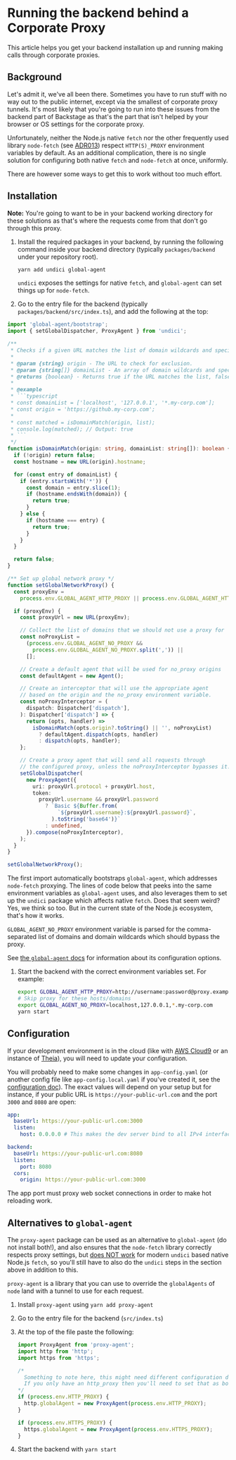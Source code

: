 # Running the backend behind a Corporate Proxy

This article helps you get your backend installation up and running making calls through corporate proxies.

## Background

Let's admit it, we've all been there. Sometimes you have to run stuff with no way out to the public internet, except via the smallest of corporate proxy tunnels. It's most likely that you're going to run into these issues from the backend part of Backstage as that's the part that isn't helped by your browser or OS settings for the corporate proxy.

Unfortunately, neither the Node.js native `fetch` nor the other frequently used library `node-fetch` (see [ADR013](https://backstage.io/docs/architecture-decisions/adrs-adr013)) respect `HTTP(S)_PROXY` environment variables by default. As an additional complication, there is no single solution for configuring both native `fetch` and `node-fetch` at once, uniformly.

There are however some ways to get this to work without too much effort.

## Installation

**Note:** You're going to want to be in your backend working directory for these solutions as that's where the requests come from that don't go through this proxy.

1. Install the required packages in your backend, by running the following command inside your backend directory (typically `packages/backend` under your repository root).

   ```bash
   yarn add undici global-agent
   ```

   `undici` exposes the settings for native `fetch`, and `global-agent` can set things up for `node-fetch`.

1. Go to the entry file for the backend (typically `packages/backend/src/index.ts`), and add the following at the top:

````ts
import 'global-agent/bootstrap';
import { setGlobalDispatcher, ProxyAgent } from 'undici';

/**
 * Checks if a given URL matches the list of domain wildcards and specific domains.
 *
 * @param {string} origin - The URL to check for exclusion.
 * @param {string[]} domainList - An array of domain wildcards and specific domains to exclude.
 * @returns {boolean} - Returns true if the URL matches the list, false otherwise.
 *
 * @example
 * ```typescript
 * const domainList = ['localhost', '127.0.0.1', '*.my-corp.com'];
 * const origin = 'https://github.my-corp.com';
 *
 * const matched = isDomainMatch(origin, list);
 * console.log(matched); // Output: true
 * ```
 */
function isDomainMatch(origin: string, domainList: string[]): boolean {
  if (!origin) return false;
  const hostname = new URL(origin).hostname;

  for (const entry of domainList) {
    if (entry.startsWith('*')) {
      const domain = entry.slice(1);
      if (hostname.endsWith(domain)) {
        return true;
      }
    } else {
      if (hostname === entry) {
        return true;
      }
    }
  }

  return false;
}

/** Set up global network proxy */
function setGlobalNetworkProxy() {
  const proxyEnv =
    process.env.GLOBAL_AGENT_HTTP_PROXY || process.env.GLOBAL_AGENT_HTTPS_PROXY;

  if (proxyEnv) {
    const proxyUrl = new URL(proxyEnv);

    // Collect the list of domains that we should not use a proxy for
    const noProxyList =
      (process.env.GLOBAL_AGENT_NO_PROXY &&
        process.env.GLOBAL_AGENT_NO_PROXY.split(',')) ||
      [];

    // Create a default agent that will be used for no_proxy origins
    const defaultAgent = new Agent();

    // Create an interceptor that will use the appropriate agent
    // based on the origin and the no_proxy environment variable.
    const noProxyInterceptor = (
      dispatch: Dispatcher['dispatch'],
    ): Dispatcher['dispatch'] => {
      return (opts, handler) =>
        isDomainMatch(opts.origin?.toString() || '', noProxyList)
          ? defaultAgent.dispatch(opts, handler)
          : dispatch(opts, handler);
    };

    // Create a proxy agent that will send all requests through
    // the configured proxy, unless the noProxyInterceptor bypasses it.
    setGlobalDispatcher(
      new ProxyAgent({
        uri: proxyUrl.protocol + proxyUrl.host,
        token:
          proxyUrl.username && proxyUrl.password
            ? `Basic ${Buffer.from(
                `${proxyUrl.username}:${proxyUrl.password}`,
              ).toString('base64')}`
            : undefined,
      }).compose(noProxyInterceptor),
    );
  }
}

setGlobalNetworkProxy();
````

The first import automatically bootstraps `global-agent`, which addresses `node-fetch` proxying. The lines of code below that peeks into the same environment variables as `global-agent` uses, and also leverages them to set up the `undici` package which affects native `fetch`. Does that seem weird? Yes, we think so too. But in the current state of the Node.js ecosystem, that's how it works.

`GLOBAL_AGENT_NO_PROXY` environment variable is parsed for the comma-separated list of domains and domain wildcards which should bypass the proxy.

See [the `global-agent` docs](https://github.com/gajus/global-agent) for information about its configuration options.

1. Start the backend with the correct environment variables set. For example:

   ```sh
   export GLOBAL_AGENT_HTTP_PROXY=http://username:password@proxy.example.net:8888
   # Skip proxy for these hosts/domains
   export GLOBAL_AGENT_NO_PROXY=localhost,127.0.0.1,*.my-corp.com
   yarn start
   ```

## Configuration

If your development environment is in the cloud (like with [AWS Cloud9](https://aws.amazon.com/cloud9/) or an instance of [Theia](https://theia-ide.org/)), you will need to update your configuration.

You will probably need to make some changes in `app-config.yaml` (or another config file like `app-config.local.yaml` if you've created it, see the [configuration doc](https://backstage.io/docs/conf/#supplying-configuration)).
The exact values will depend on your setup but for instance, if your public URL is `https://your-public-url.com` and the port `3000` and `8080` are open:

```yaml
app:
  baseUrl: https://your-public-url.com:3000
  listen:
    host: 0.0.0.0 # This makes the dev server bind to all IPv4 interfaces and not just the baseUrl hostname

backend:
  baseUrl: https://your-public-url.com:8080
  listen:
    port: 8080
  cors:
    origin: https://your-public-url.com:3000
```

The app port must proxy web socket connections in order to make hot reloading work.

## Alternatives to `global-agent`

The `proxy-agent` package can be used as an alternative to `global-agent` (do not install both!), and also ensures that the `node-fetch` library correctly respects proxy settings, but [does NOT work](https://github.com/TooTallNate/proxy-agents/issues/239) for modern `undici` based native Node.js `fetch`, so you'll still have to also do the `undici` steps in the section above in addition to this.

`proxy-agent` is a library that you can use to override the `globalAgents` of `node` land with a tunnel to use for each request.

1. Install `proxy-agent` using `yarn add proxy-agent`
2. Go to the entry file for the backend (`src/index.ts`)
3. At the top of the file paste the following:

   ```ts
   import ProxyAgent from 'proxy-agent';
   import http from 'http';
   import https from 'https';

   /*
     Something to note here, this might need different configuration depending on your own setup.
     If you only have an http_proxy then you'll need to set that as both the http and https globalAgent instead.
   */
   if (process.env.HTTP_PROXY) {
     http.globalAgent = new ProxyAgent(process.env.HTTP_PROXY);
   }

   if (process.env.HTTPS_PROXY) {
     https.globalAgent = new ProxyAgent(process.env.HTTPS_PROXY);
   }
   ```

4. Start the backend with `yarn start`
